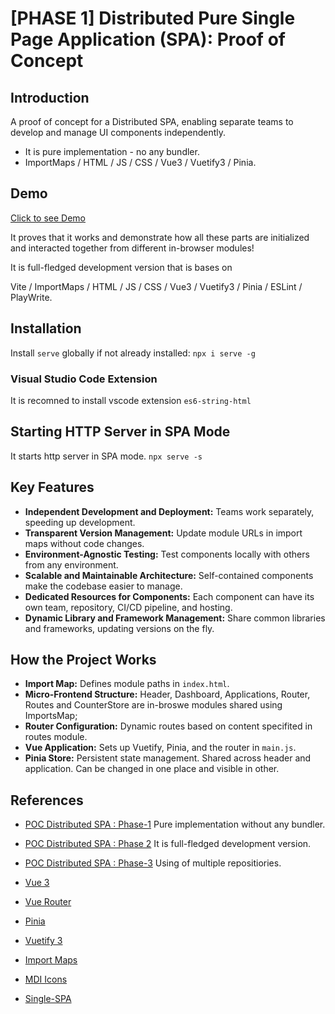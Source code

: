 # [PHASE 1] Distributed Pure Single Page Application (SPA): Proof of Concept

## Introduction

A proof of concept for a Distributed SPA, enabling separate teams to develop and manage UI components independently.
- It is pure implementation - no any bundler.
- ImportMaps / HTML / JS / CSS / Vue3 / Vuetify3 / Pinia.

## Demo

[Click to see Demo](https://xaxay.github.io/poc-mfe-pure/)

It proves that it works and demonstrate how all these parts are initialized
and interacted together from different in-browser modules!

It is full-fledged development version that is bases on

Vite / ImportMaps / HTML / JS / CSS / Vue3 / Vuetify3 / Pinia / ESLint / PlayWrite.


## Installation

Install `serve` globally if not already installed: `npx i serve -g`

### Visual Studio Code Extension

It is recomned to install vscode extension `es6-string-html`

## Starting HTTP Server in SPA Mode

It starts http server in SPA mode.
`npx serve -s`

## Key Features

- **Independent Development and Deployment:** Teams work separately, speeding up development.
- **Transparent Version Management:** Update module URLs in import maps without code changes.
- **Environment-Agnostic Testing:** Test components locally with others from any environment.
- **Scalable and Maintainable Architecture:** Self-contained components make the codebase easier to manage.
- **Dedicated Resources for Components:** Each component can have its own team, repository, CI/CD pipeline, and hosting.
- **Dynamic Library and Framework Management:** Share common libraries and frameworks, updating versions on the fly.

## How the Project Works

- **Import Map:** Defines module paths in `index.html`.
- **Micro-Frontend Structure:** Header, Dashboard, Applications, Router, Routes and CounterStore are in-broswe modules shared using ImportsMap;
- **Router Configuration:** Dynamic routes based on content specifited in routes module.
- **Vue Application:** Sets up Vuetify, Pinia, and the router in `main.js`.
- **Pinia Store:** Persistent state management. Shared across header and application. Can be changed in one place and visible in other.

## References
- [POC Distributed SPA : Phase-1](https://github.com/xaxay/poc-mfe-pure) Pure implementation without any bundler.
- [POC Distributed SPA : Phase 2](https://github.com/xaxay/poc-mfe-vite/) It is full-fledged development version.
- [POC Distributed SPA : Phase-3](https://github.com/xaxay/poc-mfe-vite-root) Using of multiple repositiories.

- [Vue 3](https://vuejs.org/)
- [Vue Router](https://router.vuejs.org/)
- [Pinia](https://pinia.vuejs.org/)
- [Vuetify 3](https://next.vuetifyjs.com/en/)
- [Import Maps](https://github.com/WICG/import-maps)
- [MDI Icons](https://materialdesignicons.com/)
- [Single-SPA](https://single-spa.js.org/)






